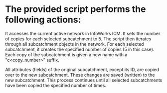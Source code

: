 
# The provided script performs the following actions:

It accesses the current active network in InfoWorks ICM.
It sets the number of copies for each selected subcatchment to 5.
The script then iterates through all subcatchment objects in the network.
For each selected subcatchment, it creates the specified number of copies (5 in this case).
Each copy of the subcatchment is given a new name with a "c<copy_number>" suffix.

All attributes (fields) of the original subcatchment, except its ID, are copied over to the new subcatchment.
These changes are saved (written) to the new subcatchment.
This process continues until all selected subcatchments have been copied the specified number of times.